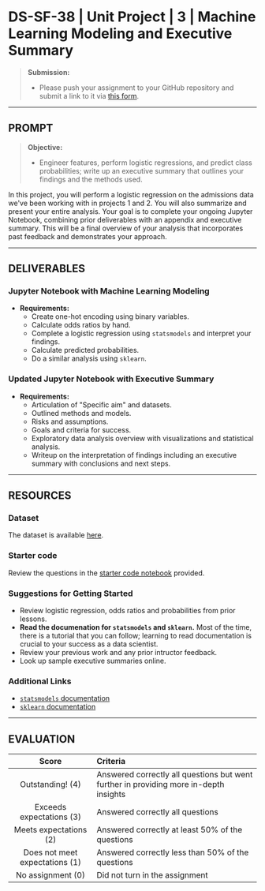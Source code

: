 # DS-SF-38 | Unit Project | 3 | Machine Learning Modeling and Executive Summary

> **Submission:**
>
> - Please push your assignment to your GitHub repository and submit a link to it via [this form](https://docs.google.com/forms/d/e/1FAIpQLSdja9MvPqsSsFeumROuAWYncBYI9kUntLIxF4A0pCJcM7Xn-A/viewform).

---

## PROMPT

> **Objective:**
>
> - Engineer features, perform logistic regressions, and predict class probabilities; write up an executive summary that outlines your findings and the methods used.

In this project, you will perform a logistic regression on the admissions data we've been working with in projects 1 and 2.  You will also summarize and present your entire analysis.  Your goal is to complete your ongoing Jupyter Notebook, combining prior deliverables with an appendix and executive summary.  This will be a final overview of your analysis that incorporates past feedback and demonstrates your approach.

---

## DELIVERABLES

### Jupyter Notebook with Machine Learning Modeling

- **Requirements:**
  - Create one-hot encoding using binary variables.
  - Calculate odds ratios by hand.
  - Complete a logistic regression using `statsmodels` and interpret your findings.
  - Calculate predicted probabilities.
  - Do a similar analysis using `sklearn`.

### Updated Jupyter Notebook with Executive Summary

- **Requirements:**
  - Articulation of "Specific aim" and datasets.
  - Outlined methods and models.
  - Risks and assumptions.
  - Goals and criteria for success.
  - Exploratory data analysis overview with visualizations and statistical analysis.
  - Writeup on the interpretation of findings including an executive summary with conclusions and next steps.

---

## RESOURCES

### Dataset

The dataset is available [here](../dataset).

### Starter code

Review the questions in the [starter code notebook](./notebooks/unit-project-3-starter-code.ipynb) provided.

### Suggestions for Getting Started

- Review logistic regression, odds ratios and probabilities from prior lessons.
- **Read the documenation for `statsmodels` and `sklearn`.**  Most of the time, there is a tutorial that you can follow; learning to read documentation is crucial to your success as a data scientist.
- Review your previous work and any prior intructor feedback.
- Look up sample executive summaries online.

### Additional Links

- [`statsmodels` documentation](http://statsmodels.sourceforge.net/)
- [`sklearn` documentation](http://statsmodels.sourceforge.net/)

---

## EVALUATION

| Score | Criteria |
|:---:|:---|
| Outstanding! (4) | Answered correctly all questions but went further in providing more in-depth insights |
| Exceeds expectations (3) | Answered correctly all questions |
| Meets expectations (2) | Answered correctly at least 50% of the questions |
| Does not meet expectations (1) | Answered correctly less than 50% of the questions |
| No assignment (0) | Did not turn in the assignment |
